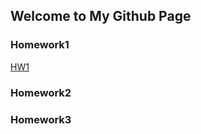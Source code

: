 ## Welcome to My Github Page



### Homework1

[HW1](https://bu-ie-360.github.io/spring22-nusretkaanpolat/files/HW1-360-Nusret-Kaan-Polat.html)

### Homework2
### Homework3


